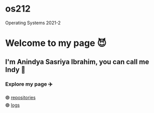 # os212
Operating Systems 2021-2

# Welcome to my page 😈
## I'm Anindya Sasriya Ibrahim, you can call me Indy 👻

### Explore my page ✈️
🟣 [repositories](https://github.com/anindyasasriya/os212)<br>
🟣 [logs](https://github.com/anindyasasriya/os212/blob/master/TXT/log%20ku.txt)

